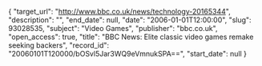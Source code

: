{
  "target_url": "http://www.bbc.co.uk/news/technology-20165344", 
  "description": "", 
  "end_date": null, 
  "date": "2006-01-01T12:00:00", 
  "slug": 93028535, 
  "subject": "Video Games", 
  "publisher": "bbc.co.uk", 
  "open_access": true, 
  "title": "BBC News: Elite classic video games remake seeking backers", 
  "record_id": "20060101T120000/bOSvl5Jar3WQ9eVmnukSPA==", 
  "start_date": null
}


